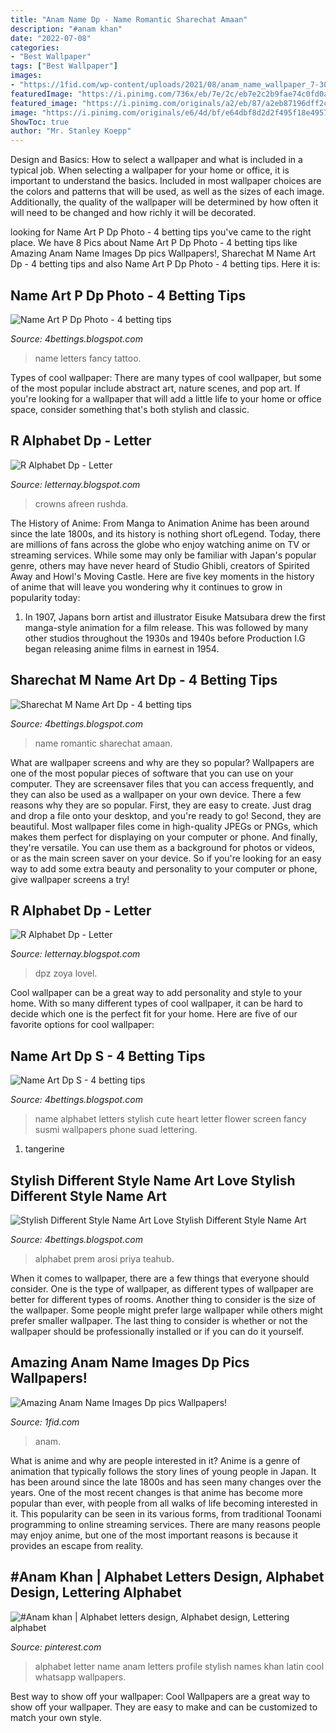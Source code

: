 ```yaml
---
title: "Anam Name Dp - Name Romantic Sharechat Amaan"
description: "#anam khan"
date: "2022-07-08"
categories:
- "Best Wallpaper"
tags: ["Best Wallpaper"]
images:
- "https://1fid.com/wp-content/uploads/2021/08/anam_name_wallpaper_7-300x300.jpg"
featuredImage: "https://i.pinimg.com/736x/eb/7e/2c/eb7e2c2b9fae74c0fd0af3300bf2b19d.jpg"
featured_image: "https://i.pinimg.com/originals/a2/eb/87/a2eb87196dff2caa7ba6c72dc8f0142c.jpg"
image: "https://i.pinimg.com/originals/e6/4d/bf/e64dbf8d2d2f495f18e4957534f78dfc.jpg"
ShowToc: true
author: "Mr. Stanley Koepp"
---
```



Design and Basics: How to select a wallpaper and what is included in a typical job.
When selecting a wallpaper for your home or office, it is important to understand the basics. Included in most wallpaper choices are the colors and patterns that will be used, as well as the sizes of each image. Additionally, the quality of the wallpaper will be determined by how often it will need to be changed and how richly it will be decorated.

	

		
looking for Name Art P Dp Photo - 4 betting tips you've came to the right place. We have 8 Pics about Name Art P Dp Photo - 4 betting tips like Amazing Anam Name Images Dp pics Wallpapers!, Sharechat M Name Art Dp - 4 betting tips and also Name Art P Dp Photo - 4 betting tips. Here it is:
		
    
## Name Art P Dp Photo - 4 Betting Tips

<img loading=lazy src="https://i.pinimg.com/originals/a2/eb/87/a2eb87196dff2caa7ba6c72dc8f0142c.jpg" onerror="this.onerror=null;this.src='https://tse2.mm.bing.net/th?id=OIP.WJA58shY7TavHu7LXvOGJQHaHa&amp;pid=15.1';" alt="Name Art P Dp Photo - 4 betting tips">

_Source: 4bettings.blogspot.com_

>name letters fancy tattoo. 

	

Types of cool wallpaper:
There are many types of cool wallpaper, but some of the most popular include abstract art, nature scenes, and pop art. If you're looking for a wallpaper that will add a little life to your home or office space, consider something that's both stylish and classic.

    
## R Alphabet Dp - Letter

<img loading=lazy src="https://i.pinimg.com/originals/6e/c2/6a/6ec26a7a0e1e3b57dde0a8ca273141f9.jpg" onerror="this.onerror=null;this.src='https://tse4.mm.bing.net/th?id=OIP.xYq3jnucGD8onJGkZWrojgHaHI&amp;pid=15.1';" alt="R Alphabet Dp - Letter">

_Source: letternay.blogspot.com_

>crowns afreen rushda. 

	

The History of Anime: From Manga to Animation
Anime has been around since the late 1800s, and its history is nothing short ofLegend. Today, there are millions of fans across the globe who enjoy watching anime on TV or streaming services. While some may only be familiar with Japan's popular genre, others may have never heard of Studio Ghibli, creators of Spirited Away and Howl's Moving Castle. Here are five key moments in the history of anime that will leave you wondering why it continues to grow in popularity today:
1) In 1907, Japans born artist and illustrator Eisuke Matsubara drew the first manga-style animation for a film release. This was followed by many other studios throughout the 1930s and 1940s before Production I.G began releasing anime films in earnest in 1954.

    
## Sharechat M Name Art Dp - 4 Betting Tips

<img loading=lazy src="https://i.pinimg.com/originals/5f/f4/c7/5ff4c760676f51dbd4b4a57607e00414.jpg" onerror="this.onerror=null;this.src='https://tse3.mm.bing.net/th?id=OIP.q_LJz0lhk-J9_FVXgCNjZAHaI6&amp;pid=15.1';" alt="Sharechat M Name Art Dp - 4 betting tips">

_Source: 4bettings.blogspot.com_

>name romantic sharechat amaan. 

	

What are wallpaper screens and why are they so popular?
Wallpapers are one of the most popular pieces of software that you can use on your computer. They are screensaver files that you can access frequently, and they can also be used as a wallpaper on your own device. There a few reasons why they are so popular. First, they are easy to create. Just drag and drop a file onto your desktop, and you're ready to go! Second, they are beautiful. Most wallpaper files come in high-quality JPEGs or PNGs, which makes them perfect for displaying on your computer or phone. And finally, they're versatile. You can use them as a background for photos or videos, or as the main screen saver on your device. So if you're looking for an easy way to add some extra beauty and personality to your computer or phone, give wallpaper screens a try!

    
## R Alphabet Dp - Letter

<img loading=lazy src="https://i.pinimg.com/originals/c0/b3/67/c0b36793c7796e21ef8baab17dd52935.jpg" onerror="this.onerror=null;this.src='https://tse3.mm.bing.net/th?id=OIP._F13CtR1k6lfGebqhefLnQHaHa&amp;pid=15.1';" alt="R Alphabet Dp - Letter">

_Source: letternay.blogspot.com_

>dpz zoya lovel. 

	

Cool wallpaper can be a great way to add personality and style to your home. With so many different types of cool wallpaper, it can be hard to decide which one is the perfect fit for your home. Here are five of our favorite options for cool wallpaper: 

    
## Name Art Dp S - 4 Betting Tips

<img loading=lazy src="https://i.pinimg.com/originals/a9/1a/13/a91a13a1c1e68b28c55b49f1c372196b.jpg" onerror="this.onerror=null;this.src='https://tse4.mm.bing.net/th?id=OIP.Fntwgy7ECwxD7zayNHIDIgHaHT&amp;pid=15.1';" alt="Name Art Dp S - 4 betting tips">

_Source: 4bettings.blogspot.com_

>name alphabet letters stylish cute heart letter flower screen fancy susmi wallpapers phone suad lettering. 

	

1. tangerine 

    
## Stylish Different Style Name Art Love Stylish Different Style Name Art

<img loading=lazy src="https://i.pinimg.com/736x/eb/7e/2c/eb7e2c2b9fae74c0fd0af3300bf2b19d.jpg" onerror="this.onerror=null;this.src='https://tse1.mm.bing.net/th?id=OIP.wOEPH3EOEUh7mcawQOxNbQHaHW&amp;pid=15.1';" alt="Stylish Different Style Name Art Love Stylish Different Style Name Art">

_Source: 4bettings.blogspot.com_

>alphabet prem arosi priya teahub. 

	

When it comes to wallpaper, there are a few things that everyone should consider. One is the type of wallpaper, as different types of wallpaper are better for different types of rooms. Another thing to consider is the size of the wallpaper. Some people might prefer large wallpaper while others might prefer smaller wallpaper. The last thing to consider is whether or not the wallpaper should be professionally installed or if you can do it yourself.

    
## Amazing Anam Name Images Dp Pics Wallpapers!

<img loading=lazy src="https://1fid.com/wp-content/uploads/2021/08/anam_name_wallpaper_7-300x300.jpg" onerror="this.onerror=null;this.src='https://tse1.mm.bing.net/th?id=OIP.QtuFRe5a8dEYRJya1x28VwAAAA&amp;pid=15.1';" alt="Amazing Anam Name Images Dp pics Wallpapers!">

_Source: 1fid.com_

>anam. 

	

What is anime and why are people interested in it?
Anime is a genre of animation that typically follows the story lines of young people in Japan. It has been around since the late 1800s and has seen many changes over the years. One of the most recent changes is that anime has become more popular than ever, with people from all walks of life becoming interested in it. This popularity can be seen in its various forms, from traditional Toonami programming to online streaming services. There are many reasons people may enjoy anime, but one of the most important reasons is because it provides an escape from reality.

    
## #Anam Khan | Alphabet Letters Design, Alphabet Design, Lettering Alphabet

<img loading=lazy src="https://i.pinimg.com/originals/e6/4d/bf/e64dbf8d2d2f495f18e4957534f78dfc.jpg" onerror="this.onerror=null;this.src='https://tse1.mm.bing.net/th?id=OIP.c_VJuBWe4KLb9KbfllAIiwHaHM&amp;pid=15.1';" alt="#Anam khan | Alphabet letters design, Alphabet design, Lettering alphabet">

_Source: pinterest.com_

>alphabet letter name anam letters profile stylish names khan latin cool whatsapp wallpapers. 

	

Best way to show off your wallpaper:
Cool Wallpapers are a great way to show off your wallpaper. They are easy to make and can be customized to match your own style.

